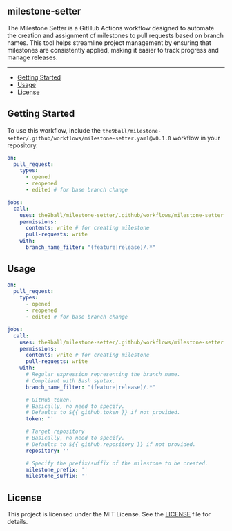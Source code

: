 milestone-setter
---

The Milestone Setter is a GitHub Actions workflow designed to automate the creation and assignment of milestones to pull requests based on branch names. This tool helps streamline project management by ensuring that milestones are consistently applied, making it easier to track progress and manage releases.

---

<!-- START doctoc generated TOC please keep comment here to allow auto update -->
<!-- DON'T EDIT THIS SECTION, INSTEAD RE-RUN doctoc TO UPDATE -->


- [Getting Started](#getting-started)
- [Usage](#usage)
- [License](#license)

<!-- END doctoc generated TOC please keep comment here to allow auto update -->

Getting Started
---
To use this workflow, include the `the9ball/milestone-setter/.github/workflows/milestone-setter.yaml@v0.1.0` workflow in your repository.

```yaml
on:
  pull_request:
    types:
      - opened
      - reopened
      - edited # for base branch change

jobs:
  call:
    uses: the9ball/milestone-setter/.github/workflows/milestone-setter.yaml@v0.1.1
    permissions:
      contents: write # for creating milestone
      pull-requests: write
    with:
      branch_name_filter: "(feature|release)/.*"
```

Usage
---

```yaml
on:
  pull_request:
    types:
      - opened
      - reopened
      - edited # for base branch change

jobs:
  call:
    uses: the9ball/milestone-setter/.github/workflows/milestone-setter.yaml@v0.1.1
    permissions:
      contents: write # for creating milestone
      pull-requests: write
    with:
      # Regular expression representing the branch name.
      # Compliant with Bash syntax.
      branch_name_filter: "(feature|release)/.*"

      # GitHub token.
      # Basically, no need to specify.
      # Defaults to ${{ github.token }} if not provided.
      token: ''

      # Target repository
      # Basically, no need to specify.
      # Defaults to ${{ github.repository }} if not provided.
      repository: ''

      # Specify the prefix/suffix of the milestone to be created.
      milestone_prefix: ''
      milestone_suffix: ''
```

License
---
This project is licensed under the MIT License. See the [LICENSE](LICENSE) file for details.
